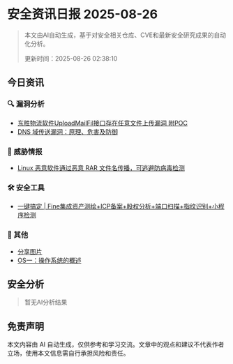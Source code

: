 
# 安全资讯日报 2025-08-26

> 本文由AI自动生成，基于对安全相关仓库、CVE和最新安全研究成果的自动化分析。
> 
> 更新时间：2025-08-26 02:38:10

<!-- more -->

## 今日资讯

### 🔍 漏洞分析

* [东胜物流软件UploadMailFil接口存在任意文件上传漏洞 附POC](https://mp.weixin.qq.com/s?__biz=MzIxMjEzMDkyMA==&mid=2247488959&idx=1&sn=f96b16f17949a4e5377b13388c0f203f)
* [DNS 域传送漏洞：原理、危害及防御](https://mp.weixin.qq.com/s?__biz=MzU2NDY2OTU4Nw==&mid=2247523176&idx=1&sn=001602a1ff28c7a89fbef09ec787d142)

### 🎯 威胁情报

* [Linux 恶意软件通过恶意 RAR 文件名传播，可逃避防病毒检测](https://mp.weixin.qq.com/s?__biz=Mzg3ODY0NTczMA==&mid=2247493418&idx=1&sn=b6d22ba0deb1130b3d7d5fd74a22f9d5)

### 🛠️ 安全工具

* [一键搞定 | Fine集成资产测绘+ICP备案+股权分析+端口扫描+指纹识别+小程序检测](https://mp.weixin.qq.com/s?__biz=MzkwNjczOTQwOA==&mid=2247495730&idx=1&sn=08b992aaf4fc9caad903b3245619f83b)

### 📌 其他

* [分享图片](https://mp.weixin.qq.com/s?__biz=MzI3Njc1MjcxMg==&mid=2247496177&idx=1&sn=6b225788d2f122a5ae7f52b4e9f46db0)
* [OS一：操作系统的概述](https://mp.weixin.qq.com/s?__biz=Mzk0NTc2MTMxNQ==&mid=2247484232&idx=1&sn=308547796fef6322eb8522cf93a11a6c)

## 安全分析

> 暂无AI分析结果



## 免责声明
本文内容由 AI 自动生成，仅供参考和学习交流。文章中的观点和建议不代表作者立场，使用本文信息需自行承担风险和责任。
